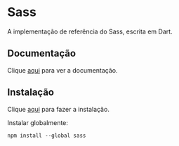 # Sass

A implementação de referência do Sass, escrita em Dart.

## Documentação

Clique [aqui](https://github.com/sass/dart-sass) para ver a documentação.

## Instalação

Clique [aqui](https://www.npmjs.com/package/sass) para fazer a instalação.

Instalar globalmente:

```
npm install --global sass
```